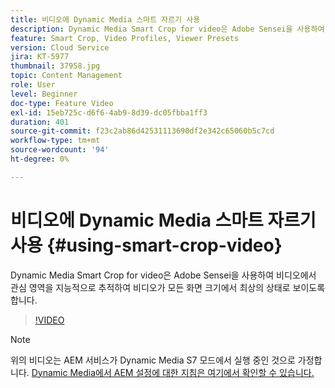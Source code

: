 ```yaml
---
title: 비디오에 Dynamic Media 스마트 자르기 사용
description: Dynamic Media Smart Crop for video은 Adobe Sensei을 사용하여 비디오에서 관심 영역을 지능적으로 추적하여 비디오가 모든 화면 크기에서 최상의 상태로 보이도록 합니다.
feature: Smart Crop, Video Profiles, Viewer Presets
version: Cloud Service
jira: KT-5977
thumbnail: 37958.jpg
topic: Content Management
role: User
level: Beginner
doc-type: Feature Video
exl-id: 15eb725c-d6f6-4ab9-8d39-dc05fbba1ff3
duration: 401
source-git-commit: f23c2ab86d42531113690df2e342c65060b5c7cd
workflow-type: tm+mt
source-wordcount: '94'
ht-degree: 0%

---
```


# 비디오에 Dynamic Media 스마트 자르기 사용 {#using-smart-crop-video}

Dynamic Media Smart Crop for video은 Adobe Sensei을 사용하여 비디오에서 관심 영역을 지능적으로 추적하여 비디오가 모든 화면 크기에서 최상의 상태로 보이도록 합니다.

>[!VIDEO](https://video.tv.adobe.com/v/37958?quality=12&learn=on)

>[!NOTE]
>
>위의 비디오는 AEM 서비스가 Dynamic Media S7 모드에서 실행 중인 것으로 가정합니다. [Dynamic Media에서 AEM 설정에 대한 지침은 여기에서 확인할 수 있습니다.](https://experienceleague.adobe.com/docs/experience-manager-cloud-service/assets/dynamicmedia/config-dm.html)
